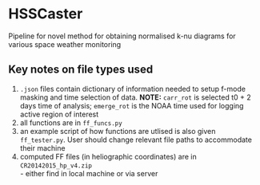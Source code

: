 # HSSCaster
Pipeline for novel method for obtaining normalised k-nu diagrams for various space weather monitoring


## Key notes on file types used
<ol>
  <li> <code>.json</code> files contain dictionary of information needed to setup f-mode masking and time selection of data. <b>NOTE:</b> <code>carr_rot</code> is selected t0 + 2 days time of analysis; <code>emerge_rot</code> is the NOAA time used for logging active region of interest </li>
  <li>all functions are in <code>ff_funcs.py</code></li>
  <li>an example script of how functions are utlised is also given <code>ff_tester.py</code>. User should change relevant file paths to accommodate their machine </li>
  <li>computed FF files (in heliographic coordinates) are in <code>CR20142015_hp_v4.zip</code></li> - either find in local machine or via server
  
</ol>
